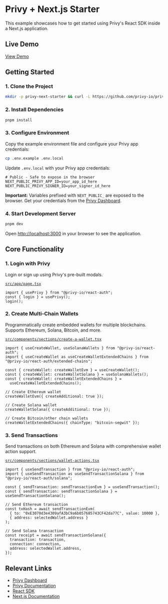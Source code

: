 # Privy + Next.js Starter

This example showcases how to get started using Privy's React SDK inside a Next.js application.

## Live Demo

[View Demo](https://create-next-app.privy.io/)

## Getting Started

### 1. Clone the Project

```bash
mkdir -p privy-next-starter && curl -L https://github.com/privy-io/privy-examples/archive/main.tar.gz | tar -xz --strip=2 -C privy-next-starter privy-examples-main/privy-next-starter && cd privy-next-starter
```

### 2. Install Dependencies

```bash
pnpm install
```

### 3. Configure Environment

Copy the example environment file and configure your Privy app credentials:

```bash
cp .env.example .env.local
```

Update `.env.local` with your Privy app credentials:

```env
# Public - Safe to expose in the browser
NEXT_PUBLIC_PRIVY_APP_ID=your_app_id_here
NEXT_PUBLIC_PRIVY_SIGNER_ID=your_signer_id_here
```

**Important:** Variables prefixed with `NEXT_PUBLIC_` are exposed to the browser. Get your credentials from the [Privy Dashboard](https://dashboard.privy.io).

### 4. Start Development Server

```bash
pnpm dev
```

Open [http://localhost:3000](http://localhost:3000) in your browser to see the application.

## Core Functionality

### 1. Login with Privy

Login or sign up using Privy's pre-built modals.

[`src/app/page.tsx`](./src/app/page.tsx)

```tsx
import { usePrivy } from "@privy-io/react-auth";
const { login } = usePrivy();
login();
```

### 2. Create Multi-Chain Wallets

Programmatically create embedded wallets for multiple blockchains. Supports Ethereum, Solana, Bitcoin, and more.

[`src/components/sections/create-a-wallet.tsx`](./src/components/sections/create-a-wallet.tsx)

```tsx
import { useCreateWallet, useSolanaWallets } from "@privy-io/react-auth";
import { useCreateWallet as useCreateWalletExtendedChains } from "@privy-io/react-auth/extended-chains";

const { createWallet: createWalletEvm } = useCreateWallet();
const { createWallet: createWalletSolana } = useSolanaWallets();
const { createWallet: createWalletExtendedChains } =
  useCreateWalletExtendedChains();

// Create Ethereum wallet
createWalletEvm({ createAdditional: true });

// Create Solana wallet
createWalletSolana({ createAdditional: true });

// Create Bitcoin/other chain wallets
createWalletExtendedChains({ chainType: "bitcoin-segwit" });
```

### 3. Send Transactions

Send transactions on both Ethereum and Solana with comprehensive wallet action support.

[`src/components/sections/wallet-actions.tsx`](./src/components/sections/wallet-actions.tsx)

```tsx
import { useSendTransaction } from "@privy-io/react-auth";
import { useSendTransaction as useSendTransactionSolana } from "@privy-io/react-auth/solana";

const { sendTransaction: sendTransactionEvm } = useSendTransaction();
const { sendTransaction: sendTransactionSolana } = useSendTransactionSolana();

// Send Ethereum transaction
const txHash = await sendTransactionEvm(
  { to: "0xE3070d3e4309afA3bC9a6b057685743CF42da77C", value: 10000 },
  { address: selectedWallet.address }
);

// Send Solana transaction
const receipt = await sendTransactionSolana({
  transaction: transaction,
  connection: connection,
  address: selectedWallet.address,
});
```

## Relevant Links

- [Privy Dashboard](https://dashboard.privy.io)
- [Privy Documentation](https://docs.privy.io)
- [React SDK](https://www.npmjs.com/package/@privy-io/react-auth)
- [Next.js Documentation](https://nextjs.org/docs)
